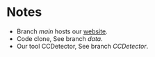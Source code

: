 # Notes
- Branch *main* hosts our [website](https://codeclonedl.github.io/datasets.com/).
- Code clone, See branch *data*.
- Our tool CCDetector, See branch *CCDetector*.